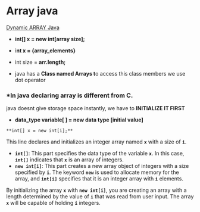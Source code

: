 # Array java

[Dynamic  ARRAY Java](Array%20java%207dac340d648a41b4b0d75a7db0ca2a15/Dynamic%20ARRAY%20Java%2053d34c957e874593889ddb54f7989dbb.md)

- **int[] x = new int[array size];**
- i**nt x = {array_elements}**
- int size = **arr.length;**

- java has a  **Class named Arrays t**o access this class members we use dot operator

### ***In java declaring array is  different from C.**

java doesnt give storage space instantly, we have to **INITIALIZE IT FIRST**

- **data_type variable[ ] = new data type [initial value]**

```
**int[] x = new int[i];**
```

This line declares and initializes an integer array named **`x`** with a size of **`i`**. 

- **`int[]`**: This part specifies the data type of the variable **`x`**. In this case, **`int[]`** indicates that **`x`** is an array of integers.
- **`new int[i]`**: This part creates a new array object of integers with a size specified by **`i`**. The keyword **`new`** is used to allocate memory for the array, and **`int[i]`** specifies that it is an integer array with **`i`** elements.

By initializing the array **`x`** with **`new int[i]`**, you are creating an array with a length determined by the value of **`i`** that was read from user input. The array **`x`** will be capable of holding **`i`** integers.